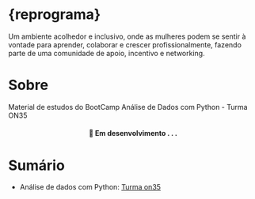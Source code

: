 # {reprograma}

Um ambiente acolhedor e inclusivo, onde as mulheres podem se sentir à vontade para aprender, colaborar e crescer profissionalmente, fazendo parte de uma comunidade de apoio, incentivo e networking. 

# Sobre 

Material de estudos do BootCamp Análise de Dados com Python - Turma ON35  

<h4 align="center"> 
	🚧  Em desenvolvimento . . .
</h4>

# Sumário

* Análise de dados com Python: [Turma on35](https://github.com/palomaavena/reprograma/tree/main/on35)
  
  
